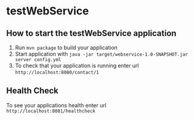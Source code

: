# testWebService

How to start the testWebService application
---

1. Run `mvn package` to build your application
1. Start application with `java -jar target/webservice-1.0-SNAPSHOT.jar server config.yml`
1. To check that your application is running enter url `http://localhost:8080/contact/1`

Health Check
---

To see your applications health enter url `http://localhost:8081/healthcheck`
